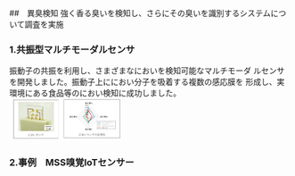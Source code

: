 ##　異臭検知
強く香る臭いを検知し、さらにその臭いを識別するシステムについて調査を実施

### 1.共振型マルチモーダルセンサ
振動子の共振を利用し、さまざまなにおいを検知可能なマルチモーダ
ルセンサを開発しました。振動子上ににおい分子を吸着する複数の感応膜を
形成し、実環境にある食品等のにおい検知に成功しました。
<img src="img/共振型マルチモーダルセンサ1.png" width="200px">


### 2.事例　MSS嗅覚IoTセンサー

